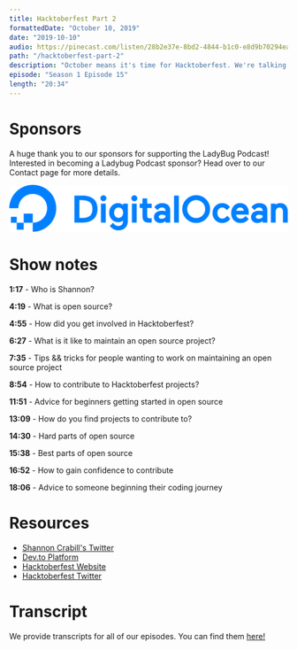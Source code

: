 ```yaml
---
title: Hacktoberfest Part 2
formattedDate: "October 10, 2019"
date: "2019-10-10"
audio: https://pinecast.com/listen/28b2e37e-8bd2-4844-b1c0-e8d9b70294ea.mp3
path: "/hacktoberfest-part-2"
description: "October means it's time for Hacktoberfest. We're talking with Shannon Crabill about what open source is, how to get involved with Hacktoberfest, and tips & tricks for maintaining open source projects."
episode: "Season 1 Episode 15"
length: "20:34"
---
```


# Sponsors

A huge thank you to our sponsors for supporting the LadyBug Podcast! Interested in becoming a Ladybug Podcast sponsor? Head over to our Contact page for more details.

<a class="image-link" target="_blank" href="https://do.co/ladybug">
<img src="../../images/sponsors/digitalocean.svg" alt="Digital Ocean Website">
</a>

# Show notes

**1:17** - Who is Shannon?

**4:19** - What is open source?

**4:55** - How did you get involved in Hacktoberfest?

**6:27** - What is it like to maintain an open source project?

**7:35** - Tips && tricks for people wanting to work on maintaining an open source project

**8:54** - How to contribute to Hacktoberfest projects?

**11:51** - Advice for beginners getting started in open source

**13:09** - How do you find projects to contribute to?

**14:30** - Hard parts of open source

**15:38** - Best parts of open source

**16:52** - How to gain confidence to contribute

**18:06** - Advice to someone beginning their coding journey

# Resources

- [Shannon Crabill's Twitter](https://twitter.com/shannon_crabill)
- [Dev.to Platform](https://dev.to/)
- [Hacktoberfest Website](https://hacktoberfest.digitalocean.com/)
- [Hacktoberfest Twitter](https://twitter.com/hacktoberfest?ref_src=twsrc%5Egoogle%7Ctwcamp%5Eserp%7Ctwgr%5Eauthor)

# Transcript

We provide transcripts for all of our episodes. You can find them <a href="https://github.com/ladybug-podcast/ladybugpodcast/tree/master/transcripts" target="_blank" class="highlight">here!</a>
